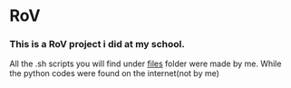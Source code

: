 # RoV

### This is a RoV project i did at my school.

All the .sh scripts you will find under [files](https://github.com/Hamid3DATA/RoV/tree/main/files) folder were made by me. While the python codes were found on the internet(not by me)
